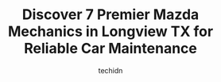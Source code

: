 ---
layout: ampstory
image: https://images.unsplash.com/photo-1639927665333-f658d65ef32a?ixlib=rb-4.0.3&ixid=MnwxMjA3fDB8MHxwaG90by1wYWdlfHx8fGVufDB8fHx8&auto=format&fit=crop&w=640&h=853&q=80
author: techidn
featured: false
description: If youre in need of trustworthy and skilled Mazda Mechanic in Longview TX, USA, youll be pleased to discover the 7 best Mazda Mechanic in town. Their expertise and commitment to customer s
title: Discover 7 Premier Mazda Mechanics in Longview TX for Reliable Car Maintenance
cover:
   title: Discover 7 Premier Mazda Mechanics in Longview TX for Reliable Car Maintenance
   subtitle: Rickpate
   background: https://images.unsplash.com/photo-1639927665333-f658d65ef32a?ixlib=rb-4.0.3&ixid=MnwxMjA3fDB8MHxwaG90by1wYWdlfHx8fGVufDB8fHx8&auto=format&fit=crop&w=640&h=853&q=80

pages: 
 - layout: thirds
   top: <h1>#1 Automotive Super Center</h1>
   bottom: "<p>I cannot thank Chandler enough for being so kind and going above and beyond.  We had an exciting day planned at LeTourneau University and our car trouble couldve kept us</p>"
   background: https://www.knot35.com/toplist/wp-content/uploads/2023/06/best-mazda-mechanic-1-in-longview-tx-1685831251.jpeg
   backgroundblur: true
 - layout: thirds
   top: <h1>#2 Spraggins Auto Repair</h1>
   bottom: "<p>1108 W Marshall Ave, Longview, TX 75604, United States</p>"
   background: https://www.knot35.com/toplist/wp-content/uploads/2023/06/best-mazda-mechanic-2-in-longview-tx-1685831252.jpeg
   cta:
      link: https://www.knot35.com/toplist/discover-7-premier-mazda-mechanics-in-longview-tx-for-reliable-car-maintenance/
      text: Discover 7 Premier Mazda Mechanics in Longview TX for Reliable Car Maintenance
 - layout: thirds
   top: <h1>#3 Kuntry Boy Automotive & Mobile Mechanics AUTO SALES AND REPAIRS</h1>
   bottom: "<p>3007 W Loop 281, Longview, TX 75604, United States</p>"
   background: https://www.knot35.com/toplist/wp-content/uploads/2023/06/best-mazda-mechanic-3-in-longview-tx-1685831252.jpeg
   cta:
      link: https://www.knot35.com/toplist/discover-7-premier-mazda-mechanics-in-longview-tx-for-reliable-car-maintenance/
      text: Discover 7 Premier Mazda Mechanics in Longview TX for Reliable Car Maintenance
 - layout: thirds
   top: <h1>#4 Southern Longview Automotive</h1>
   bottom: "<p>415 W Marshall Ave, Longview, TX 75601, United States</p>"
   background: https://images.unsplash.com/photo-1567095761054-7a02e69e5c43?ixlib=rb-4.0.3&ixid=MnwxMjA3fDB8MHxwaG90by1wYWdlfHx8fGVufDB8fHx8&auto=format&fit=crop&w=640&h=853&q=80
   cta:
      link: https://www.knot35.com/toplist/discover-7-premier-mazda-mechanics-in-longview-tx-for-reliable-car-maintenance/
      text: Discover 7 Premier Mazda Mechanics in Longview TX for Reliable Car Maintenance
 - layout: thirds
   top: <h1>#5 501 Automotive Repair</h1>
   bottom: "<p>3665 Estes Pkwy, Longview, TX 75603, United States</p>"
   background: https://images.unsplash.com/photo-1533735380053-eb8d0759b24a?ixlib=rb-4.0.3&ixid=MnwxMjA3fDB8MHxwaG90by1wYWdlfHx8fGVufDB8fHx8&auto=format&fit=crop&w=640&h=853&q=80
   cta:
      link: https://www.knot35.com/toplist/discover-7-premier-mazda-mechanics-in-longview-tx-for-reliable-car-maintenance/
      text: Discover 7 Premier Mazda Mechanics in Longview TX for Reliable Car Maintenance
 - layout: thirds
   top: <h1>#6 Longview Automotive Repair</h1>
   bottom: "<p>935 N Fredonia St, Longview, TX 75601, United States</p>"
   background: https://images.unsplash.com/photo-1462556791646-c201b8241a94?ixlib=rb-4.0.3&ixid=MnwxMjA3fDB8MHxwaG90by1wYWdlfHx8fGVufDB8fHx8&auto=format&fit=crop&w=640&h=853&q=80
   cta:
      link: https://www.knot35.com/toplist/discover-7-premier-mazda-mechanics-in-longview-tx-for-reliable-car-maintenance/
      text: Discover 7 Premier Mazda Mechanics in Longview TX for Reliable Car Maintenance
 - layout: thirds
   top: <h1>#7 Oak Hill Automotive</h1>
   bottom: "<p>2606 W Loop 281 UNIT 101, Longview, TX 75604, United States</p>"
   background: https://images.unsplash.com/photo-1618005182384-a83a8bd57fbe?ixlib=rb-4.0.3&ixid=MnwxMjA3fDB8MHxwaG90by1wYWdlfHx8fGVufDB8fHx8&auto=format&fit=crop&w=640&h=853&q=80
   cta:
      link: https://www.knot35.com/toplist/discover-7-premier-mazda-mechanics-in-longview-tx-for-reliable-car-maintenance/
      text: Discover 7 Premier Mazda Mechanics in Longview TX for Reliable Car Maintenance
 - layout: thirds
   middle: Continue reading...
   background: https://images.unsplash.com/photo-1552083974-186346191183?ixlib=rb-4.0.3&ixid=MnwxMjA3fDB8MHxwaG90by1wYWdlfHx8fGVufDB8fHx8&auto=format&fit=crop&w=640&h=853&q=80
   cta:
      link: https://www.knot35.com/toplist/discover-7-premier-mazda-mechanics-in-longview-tx-for-reliable-car-maintenance/
      text: Discover 7 Premier Mazda Mechanics in Longview TX for Reliable Car Maintenance
      
---